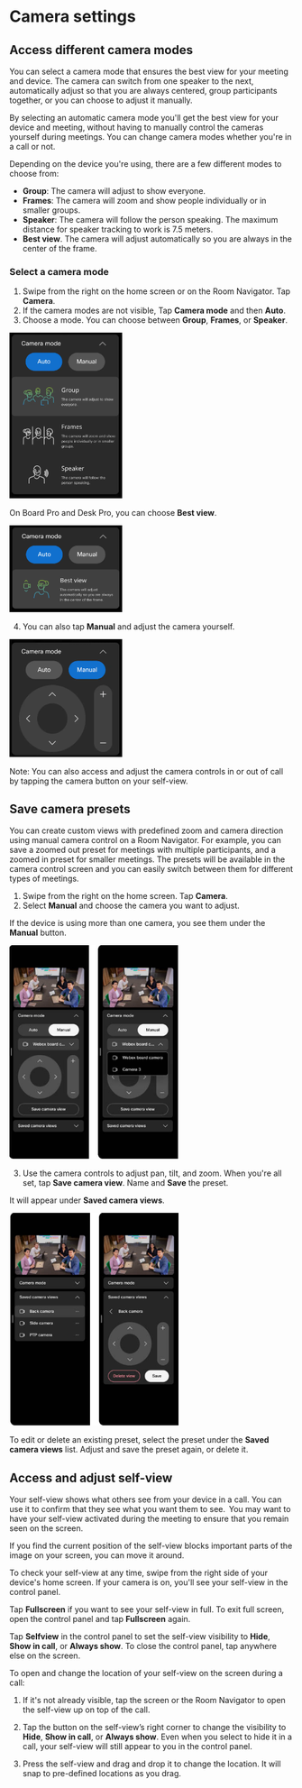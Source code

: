 # Camera settings

## Access different camera modes

You can select a camera mode that ensures the best view for your meeting and device. The camera can switch from one speaker to the next, automatically adjust so that you are always centered, group participants together, or you can choose to adjust it manually. 

By selecting an automatic camera mode you'll get the best view for your device and meeting, without having to manually control the cameras yourself during meetings. You can change camera modes whether you're in a call or not. 

Depending on the device you're using, there are a few different modes to choose from:


* **Group**: The camera will adjust to show everyone. 
* **Frames**: The camera will zoom and show people individually or in smaller groups. 
*	**Speaker**: The camera will follow the person speaking. The maximum distance for speaker tracking to work is 7.5 meters.
*	**Best view**. The camera will adjust automatically so you are always in the center of the frame.

### Select a camera mode

1.	Swipe from the right on the home screen or on the Room Navigator. Tap **Camera**. 
2.	If the camera modes are not visible, Tap **Camera mode** and then **Auto**. 
3.	Choose a mode. You can choose between **Group**, **Frames**, or **Speaker**.

<img src="/doc/images/MTR/CameraModeAuto.png" style="width: 200px" />

On Board Pro and Desk Pro, you can choose **Best view**. 

<img src="/doc/images/MTR/CameraModeAuto2.jpg" style="width: 200px" />

4.	You can also tap **Manual** and adjust the camera yourself.

<img src="/doc/images/MTR/CameraModeManual.png" style="width: 200px" />

Note: You can also access and adjust the camera controls in or out of call by tapping the camera button on your self-view.


## Save camera presets  

You can create custom views with predefined zoom and camera direction using manual camera control on a Room Navigator. For example, you can save a zoomed out preset for meetings with multiple participants, and a zoomed in preset for smaller meetings. The presets will be available in the camera control screen and you can easily switch between them for different types of meetings. 

1. Swipe from the right on the home screen. Tap **Camera**.
2. Select **Manual** and choose the camera you want to adjust.

If the device is using more than one camera, you see them under the **Manual** button.

<img src="/doc/images/MTR/CameraModeManual2.jpg" style="width: 300px" />

3. Use the camera controls to adjust pan, tilt, and zoom. When you're all set, tap **Save camera view**. Name and **Save** the preset.

It will appear under **Saved camera views**.

<img src="/doc/images/MTR/CameraModeManual3.jpg" style="width: 300px" />

To edit or delete an existing preset, select the preset under the **Saved camera views** list. Adjust and save the preset again, or delete it. 


## Access and adjust self-view 

Your self-view shows what others see from your device in a call. You can use it to confirm that they see what you want them to see.  
You may want to have your self-view activated during the meeting to ensure that you remain seen on the screen. 

If you find the current position of the self-view blocks important parts of the image on your screen, you can move it around.  

To check your self-view at any time, swipe from the right side of your device's home screen. If your camera is on, you'll see your self-view in the control panel. 

Tap **Fullscreen** if you want to see your self-view in full. To exit full screen, open the control panel and tap **Fullscreen** again.   

Tap **Selfview** in the control panel to set the self-view visibility to **Hide**, **Show in call**, or **Always show**. To close the control panel, tap anywhere else on the screen.   

To open and change the location of your self-view on the screen during a call:  

1. If it's not already visible, tap the screen or the Room Navigator to open the self-view up on top of the call.   

2. Tap the button on the self-view’s right corner to change the visibility to **Hide**, **Show in call**, or **Always show**. Even when you select to hide it in a call, your self-view will still appear to you in the control panel.  

3. Press the self-view and drag and drop it to change the location. It will snap to pre-defined locations as you drag.  
